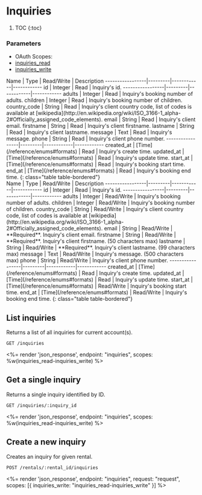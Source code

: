 # Inquiries

1. TOC
{:toc}

### Parameters
<ul class="nav nav-pills" role="tablist">
  <li class="disabled"><a>OAuth Scopes:</a></li>
  <li class="active"><a href="#inquiries_read" role="tab" data-toggle="pill">inquiries_read</a></li>
  <li><a href="#inquiries_write" role="tab" data-toggle="pill">inquiries_write</a></li>
</ul>
<div class="tab-content" markdown="1">
  <div class="tab-pane active" id="inquiries_read" markdown="1">
Name             | Type    | Read/Write | Description
-----------------|---------|------------|------------
id               | Integer | Read       | Inquiry's id.
-----------------|---------|------------|------------
adults           | Integer | Read       | Inquiry's booking number of adults.
children         | Integer | Read       | Inquiry's booking number of children.
country_code     | String  | Read       | Inquiry's client country code, list of codes is available at [wikipedia](http://en.wikipedia.org/wiki/ISO_3166-1_alpha-2#Officially_assigned_code_elements).
email            | String  | Read       | Inquiry's client email.
firstname        | String  | Read       | Inquiry's client firstname.
lastname         | String  | Read       | Inquiry's client lastname.
message          | Text    | Read       | Inquiry's message.
phone            | String  | Read       | Inquiry's client phone number.
-----------------|---------|------------|------------
created_at       | [Time](/reference/enums#formats) | Read       | Inquiry's create time.
updated_at       | [Time](/reference/enums#formats) | Read       | Inquiry's update time.
start_at         | [Time](/reference/enums#formats) | Read       | Inquiry's booking start time.
end_at           | [Time](/reference/enums#formats) | Read       | Inquiry's booking end time.
{: class="table table-bordered"}
  </div>
  <div class="tab-pane" id="inquiries_write" markdown="1">
Name             | Type    | Read/Write | Description
-----------------|---------|------------|------------
id               | Integer | Read       | Inquiry's id.
-----------------|---------|------------|------------
adults           | Integer | Read/Write | Inquiry's booking number of adults.
children         | Integer | Read/Write | Inquiry's booking number of children.
country_code     | String  | Read/Write | Inquiry's client country code, list of codes is available at [wikipedia](http://en.wikipedia.org/wiki/ISO_3166-1_alpha-2#Officially_assigned_code_elements).
email            | String  | Read/Write | **Required**. Inquiry's client email.
firstname        | String  | Read/Write | **Required**. Inquiry's client firstname. (50 characters max)
lastname         | String  | Read/Write | **Required**. Inquiry's client lastname. (99 characters max)
message          | Text    | Read/Write | Inquiry's message. (500 characters max)
phone            | String  | Read/Write | Inquiry's client phone number.
-----------------|---------|------------|------------
created_at       | [Time](/reference/enums#formats) | Read       | Inquiry's create time.
updated_at       | [Time](/reference/enums#formats) | Read       | Inquiry's update time.
start_at         | [Time](/reference/enums#formats) | Read/Write | Inquiry's booking start time.
end_at           | [Time](/reference/enums#formats) | Read/Write | Inquiry's booking end time.
{: class="table table-bordered"}
  </div>
</div>

## List inquiries

Returns a list of all inquiries for current account(s).

~~~
GET /inquiries
~~~

<%= render 'json_response', endpoint: "inquiries", scopes: %w(inquiries_read-inquiries_write) %>

## Get a single inquiry

Returns a single inquiry identified by ID.

~~~
GET /inquiries/:inquiry_id
~~~

<%= render 'json_response', endpoint: "inquiries", scopes: %w(inquiries_read-inquiries_write) %>

## Create a new inquiry

Creates an inquiry for given rental.

~~~~
POST /rentals/:rental_id/inquiries
~~~~

<%= render 'json_response', endpoint: "inquiries", request: "request",
  scopes: [{ inquiries_write: "inquiries_read-inquiries_write" }] %>

